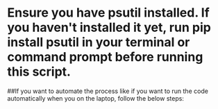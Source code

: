 # Ensure you have psutil installed. If you haven't installed it yet, run pip install psutil in your terminal or command prompt before running this script.
##If you want to automate the process like if you want to run the code automatically when you on the laptop, follow the below steps:
